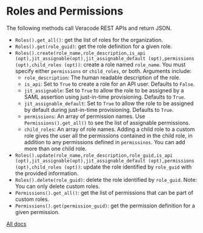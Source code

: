 # Roles and Permissions

The following methods call Veracode REST APIs and return JSON.

- `Roles().get_all()`: get the list of roles for the organization.
- `Roles().get(role_guid)`: get the role definition for a given role.
- `Roles().create(role_name,role_description,is_api (opt),jit_assignable(opt),jit_assignable_default (opt),permissions (opt),child_roles (opt))`: create a role named `role_name`. You must specify either `permissions` or `child_roles`, or both. Arguments include:
    - `role_description`: The human readable description of the role.
    - `is_api`: Set to `True` to create a role for an API user. Defaults to `False`.
    - `jit_assignable`: Set to `True` to allow the role to be assigned by a SAML assertion using just-in-time provisioning. Defaults to `True`.
    - `jit_assignable_default`: Set to `True` to allow the role to be assigned by default during just-in-time provisioning. Defaults to `True`.
    - `permissions`: An array of permission names. Use `Permissions().get_all()` to see the list of assignable permissions. 
    - `child_roles`: An array of role names. Adding a child role to a custom role gives the user all the permissions contained in the child role, in addition to any permissions defined in `permissinos`. You can add more than one child role.
- `Roles().update(role_name,role_description,role_guid,is_api (opt),jit_assignable(opt),jit_assignable_default (opt),permissions (opt),child_roles (opt))`: update the role identified by `role_guid` with the provided information.
- `Roles().delete(role_guid)`: delete the role identified by `role_guid`. Note: You can only delete custom roles.
- `Permissions().get_all()`: get the list of permissions that can be part of custom roles.
- `Permissions().get(permission_guid)`: get the permission definition for a given permission.


[All docs](docs.md)
